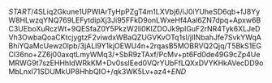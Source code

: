 $START$/4SLiq2Gkune1UPWlArTyHpPZgT4m1LXVbj6/iJ0iYUheSD6qb+fJ8YyW8HLwzqYNQ769LEFytdipXj3Ji95FFkD9onLWxeHf4Aal6ZN7dpq+Apxw6BC3UEboXuRczWt+9QESfaZ0Y5PkzW2li0KIZDOJk9pIGuF2rNR4Tyk6XLJeDVh3OwbaQoaCKtcjygtzF2viwdxWBaQZUGVKvOTq1sl/jIINbahJfe7SvkYWqABhiYQaMcUewz0lpb/3jALI9Y1kjOEWU4n+2rqasB5MOBRVQ2Qjq/T5BkS1EGCl36no+ZZ6j00axqtLmyWMq3/+SbR9zTAxf/PcMv+pt6Fd0de49G9cZp4UeMRWG9t7szEHHhIdWRkKM+Dv0ssIEed0VQrYUbFfLQXxDVYKHkAVecDD9oMbLnxl71SDUMkUP8HhbQIO+/qk3WK5Lv+az4+$END$